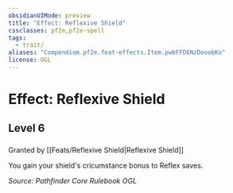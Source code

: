 ```yaml
---
obsidianUIMode: preview
title: "Effect: Reflexive Shield"
cssclasses: pf2e,pf2e-spell
tags:
  - trait/
aliases: "Compendium.pf2e.feat-effects.Item.pwbFFD6NzDooobKo"
license: OGL
---
```

# Effect: Reflexive Shield
## Level 6
### 






Granted by [[Feats/Reflexive Shield|Reflexive Shield]]

You gain your shield's cricumstance bonus to Reflex saves.

*Source: Pathfinder Core Rulebook*
*OGL*